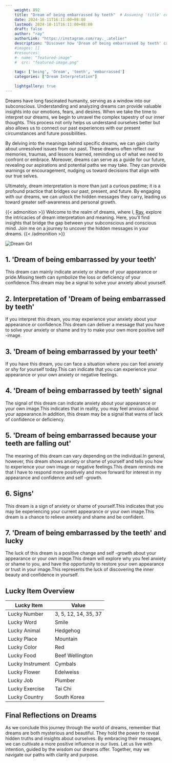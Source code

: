```yaml
---
    weight: 892
    title: "Dream of being embarrassed by teeth"  # Assuming 'title' column exists
    date: 2024-10-11T16:11:00+08:00
    lastmod: 2024-10-11T16:11:00+08:00
    draft: false
    author: "ray"
    authorLink: "https://instagram.com/ray._.atelier"
    description: "Discover how 'Dream of being embarrassed by teeth' can interpret your future and uncover its significant meanings in your life."
    #images: []
    #resources:
    #- name: "featured-image"
    #  src: "featured-image.png"
    
    tags: ['being', 'Dream', 'teeth', 'embarrassed']
    categories: ["Dream Interpretation"]
    
    lightgallery: true
---
```

    
Dreams have long fascinated humanity, serving as a window into our subconscious. Understanding and analyzing dreams can provide valuable insights into our emotions, fears, and desires. When we take the time to interpret our dreams, we begin to unravel the complex tapestry of our inner thoughts. This process not only helps us understand ourselves better but also allows us to connect our past experiences with our present circumstances and future possibilities.

By delving into the meanings behind specific dreams, we can gain clarity about unresolved issues from our past. These dreams often reflect our memories, traumas, and lessons learned, reminding us of what we need to confront or embrace. Moreover, dreams can serve as a guide for our future, revealing our aspirations and potential paths we may take. They can provide warnings or encouragement, nudging us toward decisions that align with our true selves.

Ultimately, dream interpretation is more than just a curious pastime; it is a profound practice that bridges our past, present, and future. By engaging with our dreams, we can unlock the hidden messages they carry, leading us toward greater self-awareness and personal growth.

{{< admonition >}}
Welcome to the realm of dreams, where I, [Ray](https://instagram.com/ray._.atelier), explore the intricacies of dream interpretation and meaning. Here, you’ll find insights that bridge the gap between your subconscious and conscious mind. Join me on a journey to uncover the hidden messages in your dreams.
{{< /admonition >}}

![Dream Grl](https://cdn.pixabay.com/photo/2017/11/02/03/35/gothic-2910057_1280.jpg "Dream Grl")

## 1. 'Dream of being embarrassed by your teeth'
This dream can mainly indicate anxiety or shame of your appearance or pride.Missing teeth can symbolize the loss or deficiency of your confidence.This dream may be a signal to solve your anxiety about yourself.

## 2. Interpretation of 'Dream of being embarrassed by teeth'
If you interpret this dream, you may experience your anxiety about your appearance or confidence.This dream can deliver a message that you have to solve your anxiety or shame and try to make your own more positive self -image.

## 3. 'Dream of being embarrassed by your teeth'
If you have this dream, you can face a situation where you can feel anxiety or shy for yourself today.This can indicate that you can experience your appearance or your own anxiety or negative feelings.

## 4. 'Dream of being embarrassed by teeth' signal
The signal of this dream can indicate anxiety about your appearance or your own image.This indicates that in reality, you may feel anxious about your appearance.In addition, this dream may be a signal that warns of lack of confidence or deficiency.

## 5. 'Dream of being embarrassed because your teeth are falling out'
The meaning of this dream can vary depending on the individual.In general, however, this dream shows anxiety or shame of yourself and tells you how to experience your own image or negative feelings.This dream reminds me that I have to respond more positively and move forward for interest in my appearance and confidence and self -growth.

## 6. Signs'
This dream is a sign of anxiety or shame of yourself.This indicates that you may be experiencing your current appearance or your own image.This dream is a chance to relieve anxiety and shame and be confident.

## 7. 'Dream of being embarrassed by the teeth' and lucky
The luck of this dream is a positive change and self -growth about your appearance or your own image.This dream will explore why you feel anxiety or shame to you, and have the opportunity to restore your own appearance or trust in your image.This represents the luck of discovering the inner beauty and confidence in yourself.

## Lucky Item Overview
| Lucky Item          | Value              |
|---------------|--------------------|
| Lucky Number        | 3, 5, 12, 14, 35, 37  |
| Lucky Word          | Smile |
| Lucky Animal        | Hedgehog |
| Lucky Place         | Mountain     |
| Lucky Color         | Red     |
| Lucky Food          | Beef Wellington      |
| Lucky Instrument    | Cymbals |
| Lucky Flower        | Edelweiss    |
| Lucky Job           | Plumber       |
| Lucky Exercise      | Tai Chi  |
| Lucky Country       | South Korea    |


##  Final Reflections on Dreams

As we conclude this journey through the world of dreams, remember that dreams are both mysterious and beautiful. They hold the power to reveal hidden truths and insights about ourselves. By embracing their messages, we can cultivate a more positive influence in our lives. Let us live with intention, guided by the wisdom our dreams offer. Together, may we navigate our paths with clarity and purpose.
